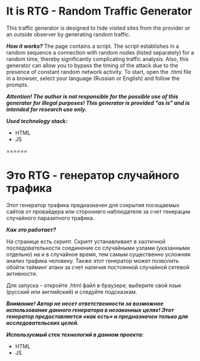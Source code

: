 # It is RTG - Random Traffic Generator
This traffic generator is designed to hide visited sites from the provider or an outside observer by generating random traffic.

***How it works?***
The page contains a script.
The script establishes in a random sequence a connection with random nodes (listed separately) for a random time, thereby significantly complicating traffic analysis.
Also, this generator can allow you to bypass the timing of the attack due to the presence of constant random network activity.
To start, open the .html file in a browser, select your language (Russian or English) and follow the prompts.

***Attention! The author is not responsible for the possible use of this generator for illegal purposes! 
This generator is provided "as is" and is intended for research use only.***

***Used technology stack:***
- HTML
- JS

======

# Это RTG - генератор случайного трафика
Этот генератор трафика предназначен для сокрытия посещаемых сайтов от провайдера или стороннего наблюдателя за счет генерации случайного паразитного трафика.

***Как это работает?***

На странице есть скрипт.
Скрипт устанавливает в хаотичной последовательности соединение со случайными узлами (указанными отдельно) на и в случайное время, тем самым существенно усложняя анализ трафика человеку.
Также этот генератор может позволить обойти тайминг атаки за счет наличия постоянной случайной сетевой активности.

Для запуска - откройте .html файл в браузере, выберите свой язык (русский или английский) и следуйте подсказкам.

***Внимание! Автор не несет ответственности за возможное использование данного генератора в незаконных целях!
Этот генератор предоставляется «как есть» и предназначен только для исследовательских целей.***

***Используемый стек технологий в данном проекта:***
- HTML
- JS
